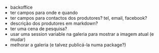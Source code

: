 - backoffice
- ter campos para onde e quando
- ter campos para contactos dos produtores? tel, email, facebook?
- descrição dos produtores em markdown?
- ter uma cena de pesquisa?
- usar uma session variable na galeria para mostrar a imagem atual (e mudar)
- melhorar a galeria (e talvez publicá-la numa package?)